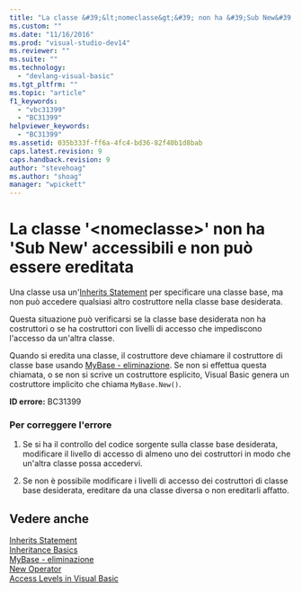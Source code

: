 ```yaml
---
title: "La classe &#39;&lt;nomeclasse&gt;&#39; non ha &#39;Sub New&#39; accessibili e non pu&#242; essere ereditata | Microsoft Docs"
ms.custom: ""
ms.date: "11/16/2016"
ms.prod: "visual-studio-dev14"
ms.reviewer: ""
ms.suite: ""
ms.technology: 
  - "devlang-visual-basic"
ms.tgt_pltfrm: ""
ms.topic: "article"
f1_keywords: 
  - "vbc31399"
  - "BC31399"
helpviewer_keywords: 
  - "BC31399"
ms.assetid: 035b333f-ff6a-4fc4-bd36-82f40b1d8bab
caps.latest.revision: 9
caps.handback.revision: 9
author: "stevehoag"
ms.author: "shoag"
manager: "wpickett"
---
```

# La classe &#39;&lt;nomeclasse&gt;&#39; non ha &#39;Sub New&#39; accessibili e non pu&#242; essere ereditata
Una classe usa un'[Inherits Statement](/dotnet/visual-basic/language-reference/statements/inherits-statement) per specificare una classe base, ma non può accedere qualsiasi altro costruttore nella classe base desiderata.  
  
 Questa situazione può verificarsi se la classe base desiderata non ha costruttori o se ha costruttori con livelli di accesso che impediscono l'accesso da un'altra classe.  
  
 Quando si eredita una classe, il costruttore deve chiamare il costruttore di classe base usando [MyBase \- eliminazione](http://msdn.microsoft.com/it-it/52491d06-6451-4f6f-9aa6-8fab59bbc2b9). Se non si effettua questa chiamata, o se non si scrive un costruttore esplicito, Visual Basic genera un costruttore implicito che chiama `MyBase.New()`.  
  
 **ID errore:** BC31399  
  
### Per correggere l'errore  
  
1.  Se si ha il controllo del codice sorgente sulla classe base desiderata, modificare il livello di accesso di almeno uno dei costruttori in modo che un'altra classe possa accedervi.  
  
2.  Se non è possibile modificare i livelli di accesso dei costruttori di classe base desiderata, ereditare da una classe diversa o non ereditarli affatto.  
  
## Vedere anche  
 [Inherits Statement](/dotnet/visual-basic/language-reference/statements/inherits-statement)   
 [Inheritance Basics](/dotnet/visual-basic/programming-guide/language-features/objects-and-classes/inheritance-basics)   
 [MyBase \- eliminazione](http://msdn.microsoft.com/it-it/52491d06-6451-4f6f-9aa6-8fab59bbc2b9)   
 [New Operator](/dotnet/visual-basic/language-reference/operators/new-operator)   
 [Access Levels in Visual Basic](/dotnet/visual-basic/programming-guide/language-features/declared-elements/access-levels)